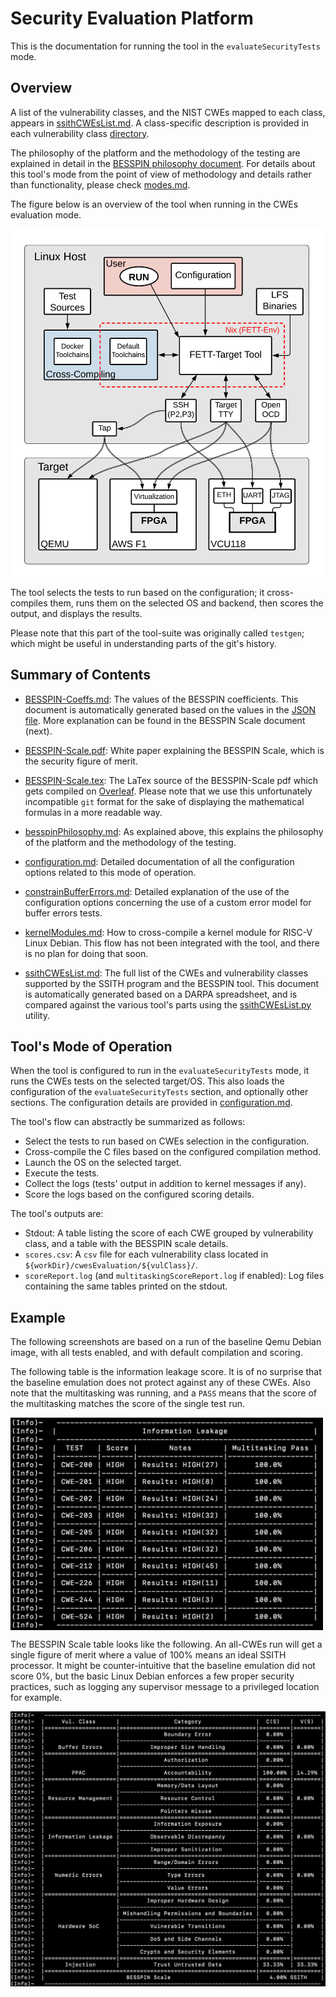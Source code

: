# Security Evaluation Platform #

This is the documentation for running the tool in the `evaluateSecurityTests` mode.

## Overview

A list of the vulnerability classes, and the NIST CWEs mapped to each class, appears in [ssithCWEsList.md](./ssithCWEsList.md).
A class-specific description is provided in each vulnerability class [directory](../../besspin/cwesEvaluation/).

The philosophy of the platform and the methodology of the testing are explained in detail in the [BESSPIN philosophy document](./besspinPhilosophy.md). For details about this tool's mode from the point of view of methodology and details rather than functionality, please check [modes.md](../base/modes.md).

The figure below is an overview of the tool when running in the CWEs evaluation mode.

<img src="../.figures/cwes-evaluation-diagram.png" width=500 align=middle>

The tool selects the tests to run based on the configuration; it cross-compiles them, runs them on the selected OS and backend, then scores the output, and displays the results.

Please note that this part of the tool-suite was originally called `testgen`; which might be useful in understanding parts of the git's history.

## Summary of Contents ##

- [BESSPIN-Coeffs.md](./BESSPIN-Coeffs.md): The values of the BESSPIN coefficients. This document is automatically generated based on the values in the [JSON file](../../besspin/cwesEvaluation/utils/besspinCoeffs.json). More explanation can be found in the BESSPIN Scale document (next).

- [BESSPIN-Scale.pdf](./BESSPIN-Scale.pdf): White paper explaining the BESSPIN Scale, which is the security figure of merit.

- [BESSPIN-Scale.tex](./BESSPIN-Scale.tex): The LaTex source of the BESSPIN-Scale pdf which gets compiled on [Overleaf](https://www.overleaf.com/). Please note that we use this unfortunately incompatible `git` format for the sake of displaying the mathematical formulas in a more readable way.

- [besspinPhilosophy.md](./besspinPhilosophy.md): As explained above, this explains the philosophy of the platform and the methodology of the testing.

- [configuration.md](./configuration.md): Detailed documentation of all the configuration options related to this mode of operation.

- [constrainBufferErrors.md](./constrainBufferErrors.md): Detailed explanation of the use of the configuration options concerning the use of a custom error model for buffer errors tests.

- [kernelModules.md](./constrainBufferErrors.md): How to cross-compile a kernel module for RISC-V Linux Debian. This flow has not been integrated with the tool, and there is no plan for doing that soon.

- [ssithCWEsList.md](./ssithCWEsList.md): The full list of the CWEs and vulnerability classes supported by the SSITH program and the BESSPIN tool. This document is automatically generated based on a DARPA spreadsheet, and is compared against the various tool's parts using the [ssithCWEsList.py](../../utils/ssithCWEsList.py) utility.

## Tool's Mode of Operation ##

When the tool is configured to run in the `evaluateSecurityTests` mode, it runs the CWEs tests on the selected target/OS. This also loads the configuration of the `evaluateSecurityTests` section, and optionally other sections. The configuration details are provided in [configuration.md](./configuration.md).

The tool's flow can abstractly be summarized as follows:
- Select the tests to run based on CWEs selection in the configuration.
- Cross-compile the C files based on the configured compilation method.
- Launch the OS on the selected target.
- Execute the tests.
- Collect the logs (tests' output in addition to kernel messages if any).
- Score the logs based on the configured scoring details.

The tool's outputs are:
- Stdout: A table listing the score of each CWE grouped by vulnerability class, and a table with the BESSPIN scale details.
- `scores.csv`: A `csv` file for each vulnerability class located in `${workDir}/cwesEvaluation/${vulClass}/`.
- `scoreReport.log` (and `multitaskingScoreReport.log` if enabled): Log files containing the same tables printed on the stdout.

## Example ##

The following screenshots are based on a run of the baseline Qemu Debian image, with all tests enabled, and with default compilation and scoring. 

The following table is the information leakage score. It is of no surprise that the baseline emulation does not protect against any of these CWEs. Also note that the multitasking was running, and a `PASS` means that the score of the multitasking matches the score of the single test run.

<img src="../.figures/cwesEvaluation-example-iex.png" width=500 align=middle>

The BESSPIN Scale table looks like the following. An all-CWEs run will get a single figure of merit where a value of 100% means an ideal SSITH processor. It might be counter-intuitive that the baseline emulation did not score 0%, but the basic Linux Debian enforces a few proper security practices, such as logging any supervisor message to a privileged location for example.

<img src="../.figures/cwesEvaluation-example-besspinScale.png" width=700 align=middle>


